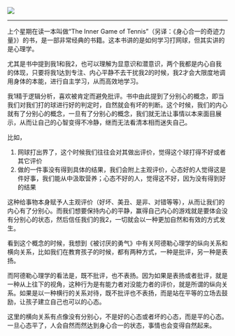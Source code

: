   
![](https://rolen.wiki/wp-content/uploads/2024/04/prapanca.jpg)

---

上个星期在读一本叫做“The Inner Game of Tennis”（另译：《身心合一的奇迹力量》）的书，是一部非常经典的书籍。这本书讲的是如何学习打网球，但其实讲的是心理学。

尤其是书中提到我1和我2，也可以理解为显意识和潜意识，两个我都是内心自我的体现，只要将我1达到专注、内心平静不去干扰我2的时候，我2才会大限度地调用身体的本能，进行自主学习，从而高效地学习。

我1精于逻辑分析，喜欢被肯定而避免批评。书中由此提到了分别心的概念，即当我们对我们打的球进行好的判定时，自然就会有坏的判断。这个时候，我们的内心就有了分别心的概念，一旦有了分别心的概念，我们就无法让事情以本来面目展示，从而让自己的心智变得不冷静，继而无法看清本相而迷失自己。

比如，

1. 网球打出界了，这个时候我们往往会对其做出评价，觉得这个球打得不好或者其它评价
2. 做的一件事没有得到具体的结果，我们会附上主观评价，心态好的人觉得这是件好事，我们能从中汲取营养；心态不好的人，觉得这不好，因为没有得到好的结果

这种给事物本身赋予人主观评价（好坏、美丑、是非、对错等等），从而让我们的内心有了分别心。而我们想要保持内心的平静，赢得自己内心的游戏就是要体会没有分别心的状态，然后信任我们的我2，一切就会以一种更加自然和有效的方式发生。

看到这个概念的时候，我想到《被讨厌的勇气》中有关阿德勒心理学的纵向关系和横向关系，比如我们在教育孩子的时候，都有两种方式，一种是批评，另一种是表扬。

而阿德勒心理学的看法是，既不批评，也不表扬。因为如果是表扬或者批评，就是一种从上往下的视角，这种行为是有能力者对没能力者的评价，就是所谓的纵向关系。如果是以一种横行的关系对待，既不批评也不表扬，而是站在平等的立场去鼓励，让孩子建立自己也可以的心态。

这里的横向关系有点像没有分别心，不是好的心态或者坏的心态，而是平的心态。一旦心态平了，人会自然而然达到身心合一的状态，事情也会变得自然起来。